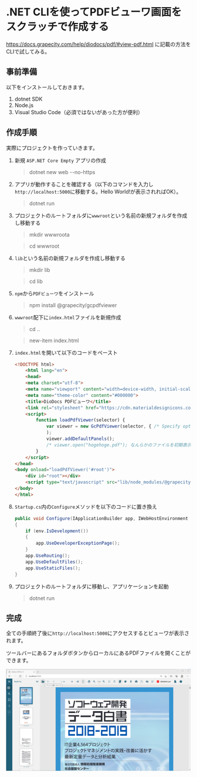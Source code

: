 # .NET CLIを使ってPDFビューワ画面をスクラッチで作成する

https://docs.grapecity.com/help/diodocs/pdf/#view-pdf.html に記載の方法をCLIで試してみる。

## 事前準備
以下をインストールしておきます。
1. dotnet SDK
1. Node.js
1. Visual Studio Code（必須ではないがあった方が便利）

## 作成手順
実際にプロジェクトを作っていきます。

1. 新規 `ASP.NET Core Empty` アプリの作成
    >dotnet new web --no-https

1. アプリが動作することを確認する（以下のコマンドを入力し`http://localhost:5000`に移動する。Hello World!が表示されればOK）。
    >dotnet run

1. プロジェクトのルートフォルダに`wwwroot`という名前の新規フォルダを作成し移動する
    >mkdir wwwroota

    >cd wwwroot

1. `lib`という名前の新規フォルダを作成し移動する 
    >mkdir lib

    >cd lib

1. `npm`から`PDFビューワ`をインストール
    > npm install @grapecity/gcpdfviewer

1. `wwwroot`配下に`index.html`ファイルを新規作成
    > cd ..

    > new-item index.html

1. `index.html`を開いて以下のコードをペースト
    ```html
    <!DOCTYPE html>
        <html lang="en">
        <head>
        <meta charset="utf-8">
        <meta name="viewport" content="width=device-width, initial-scale=1, maximum-scale=1, user-scalable=no, shrink-to-fit=no">
        <meta name="theme-color" content="#000000">
        <title>DioDocs PDFビューワ</title>
        <link rel="stylesheet" href="https://cdn.materialdesignicons.com/2.8.94/css/materialdesignicons.min.css">
        <script>
            function loadPdfViewer(selector) {
                var viewer = new GcPdfViewer(selector, { /* Specify options here */ }
                );
                viewer.addDefaultPanels();
                /* viewer.open("hogehoge.pdf"); なんらかのファイルを初期表示したい場合 */
            }
        </script>
    </head>
    <body onload="loadPdfViewer('#root')">
        <div id="root"></div>
        <script type="text/javascript" src="lib/node_modules/@grapecity/gcpdfviewer/gcpdfviewer.js "></script>
    </body>
    </html>
    ```

1. `Startup.cs`内の`Configure`メソッドを以下のコードに置き換え

    ```csharp
    public void Configure(IApplicationBuilder app, IWebHostEnvironment env)
    {
        if (env.IsDevelopment())
        { 
            app.UseDeveloperExceptionPage();
        }
        app.UseRouting();
        app.UseDefaultFiles();
        app.UseStaticFiles();
    }
    ```

1. プロジェクトのルートフォルダに移動し、アプリケーションを起動
    >dotnet run


## 完成
全ての手順終了後に`http://localhost:5000`にアクセスするとビューワが表示されます。

ツールバーにあるフォルダボタンからローカルにあるPDFファイルを開くことができます。

<img src="resource/Image01.png" width="960px">




                        